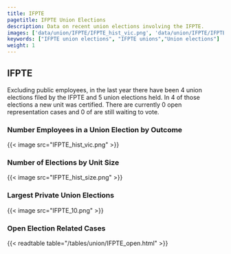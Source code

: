 ```yaml
---
title: IFPTE
pagetitle: IFPTE Union Elections
description: Data on recent union elections involving the IFPTE.
images: ['data/union/IFPTE/IFPTE_hist_vic.png', 'data/union/IFPTE/IFPTE_hist_size.png', 'data/union/IFPTE/IFPTE_10.png']
keywords: ["IFPTE union elections", "IFPTE unions","Union elections"]
weight: 1
---
```

##  IFPTE

Excluding public employees, in the last year there have been 4 union elections filed by the IFPTE and 5 union elections held. In 4 of those elections a new unit was certified. There are currently 0 open representation cases and 0 of are still waiting to vote.

### Number Employees in a Union Election by Outcome
{{< image src="IFPTE_hist_vic.png" >}}

### Number of Elections by Unit Size
{{< image src="IFPTE_hist_size.png" >}}

### Largest Private Union Elections
{{< image src="IFPTE_10.png" >}}

### Open Election Related Cases
{{< readtable table="/tables/union/IFPTE_open.html" >}}

